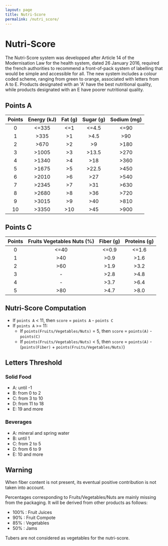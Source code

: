 ```yaml
---
layout: page
title: Nutri-Score
permalink: /nutri_score/
---
```

# Nutri-Score
The Nutri-Score system was developped after Article 14 of the Modernisation Law for the health system, dated 26 January 2016, required the french authorities to recommend a front-of-pack system of labelling that would be simple and accessible for all.
The new system includes a colour coded scheme, ranging from green to orange, associated with letters from A to E. 
Products designated with an 'A' have the best nutritional quality, while products designated with an E have poorer nutritional quality.

## Points A

| Points | Energy (kJ) | Fat (g) | Sugar (g) | Sodium (mg) |
|:------:|:-----------:|:-------:|:---------:|:-----------:|
|    0   |    <=335    |   <=1   |   <=4.5   |     <=90    |
|    1   |     >335    |    >1   |    >4.5   |     >90     |
|    2   |     >670    |    >2   |     >9    |     >180    |
|    3   |    >1005    |    >3   |   >13.5   |     >270    |
|    4   |    >1340    |    >4   |    >18    |     >360    |
|    5   |    >1675    |    >5   |   >22.5   |     >450    |
|    6   |    >2010    |    >6   |    >27    |     >540    |
|    7   |    >2345    |    >7   |    >31    |     >630    |
|    8   |    >2680    |    >8   |    >36    |     >720    |
|    9   |    >3015    |    >9   |    >40    |     >810    |
|   10   |    >3350    |   >10   |    >45    |     >900    |

## Points C

| Points | Fruits Vegetables Nuts (%) | Fiber (g) | Proteins (g) |
|:------:|:--------------------------:|:---------:|:------------:|
|    0   |            <=40            |   <=0.9   |     <=1.6    |
|    1   |             >40            |    >0.9   |     >1.6     |
|    2   |             >60            |    >1.9   |     >3.2     |
|    3   |              -             |    >2.8   |     >4.8     |
|    4   |              -             |    >3.7   |     >6.4     |
|    5   |             >80            |    >4.7   |     >8.0     |

## Nutri-Score Computation
* If `points A` < 11, then `score` = `points A` - `points C`
* If `points A` >= 11:
	* If `points(Fruits/Vegetables/Nuts)` = 5, then `score` = `points(A)` - `points(C)`
	* If `points(Fruits/Vegetables/Nuts)` < 5, then `score` = `points(A)` - (`points(Fiber)` + `points(Fruits/Vegetables/Nuts)`)

## Letters Threshold
### Solid Food
  * A: until -1
  * B: from 0 to 2
  * C: from 3 to 10
  * D: from 11 to 18
  * E: 19 and more
  
### Beverages 
  * A: mineral and spring water
  * B: until 1
  * C: from 2 to 5
  * D: from 6 to 9
  * E: 10 and more

## Warning
When fiber content is not present, its eventual positive contribution is not taken into account.

Percentages corresponding to Fruits/Vegetables/Nuts are mainly missing from the packaging. 
It will be derived from other products as follows:
  * 100% : Fruit Juices
  * 90% : Fruit Compote
  * 85% : Vegetables
  * 50% : Jams
  
Tubers are not considered as vegetables for the nutri-score.
